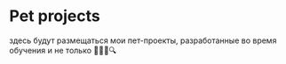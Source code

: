 # Pet projects

здесь будут размещаться мои пет-проекты, разработанные во время обучения и не только 👩🏼‍💻🔍

